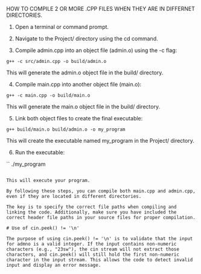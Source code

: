 HOW TO COMPILE 2 OR MORE .CPP FILES WHEN THEY ARE IN DIFFERNET DIRECTORIES.

1. Open a terminal or command prompt.

2. Navigate to the Project/ directory using the cd command.

3. Compile admin.cpp into an object file (admin.o) using the -c flag:

``````
g++ -c src/admin.cpp -o build/admin.o
``````
This will generate the admin.o object file in the build/ directory.

4. Compile main.cpp into another object file (main.o):

```
g++ -c main.cpp -o build/main.o
```

This will generate the main.o object file in the build/ directory.

5. Link both object files to create the final executable:

```
g++ build/main.o build/admin.o -o my_program
```

This will create the executable named my_program in the Project/ directory.

6. Run the executable:

``
./my_program
```

This will execute your program.

By following these steps, you can compile both main.cpp and admin.cpp, even if they are located in different directories. 

The key is to specify the correct file paths when compiling and linking the code. Additionally, make sure you have included the correct header file paths in your source files for proper compilation.

# Use of cin.peek() != '\n'

The purpose of using cin.peek() != '\n' is to validate that the input for admno is a valid integer. If the input contains non-numeric characters (e.g., "23sw"), the cin stream will not extract those characters, and cin.peek() will still hold the first non-numeric character in the input stream. This allows the code to detect invalid input and display an error message.